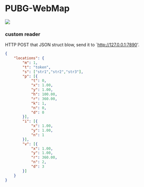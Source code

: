 # PUBG-WebMap
![](static/demo.gif)

### custom reader

HTTP POST that JSON struct blow, send it to `http://127.0.0.1:7890'.

```json
{
    "locations": {
    	"m": 1,
    	"t": "token",
    	"s": ["str1","str2","str3"],
        "p": [{
            "t": 0,
            "x": 1.00,
            "y": 1.00,
            "h": 100.00,
            "r": 360.00,
            "k": 1,
            "n": 0,
            "d": 0
        }],
        "i": [{
            "x": 1.00,
            "y": 1.00,
            "n": 1
        }],
        "v": [{
            "x": 1.00,
            "y": 1.00,
            "r": 360.00,
            "n": 2,
            "d": 3
        }]
    }
}